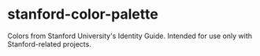 # stanford-color-palette
Colors from Stanford University's Identity Guide. Intended for use only with Stanford-related projects.
